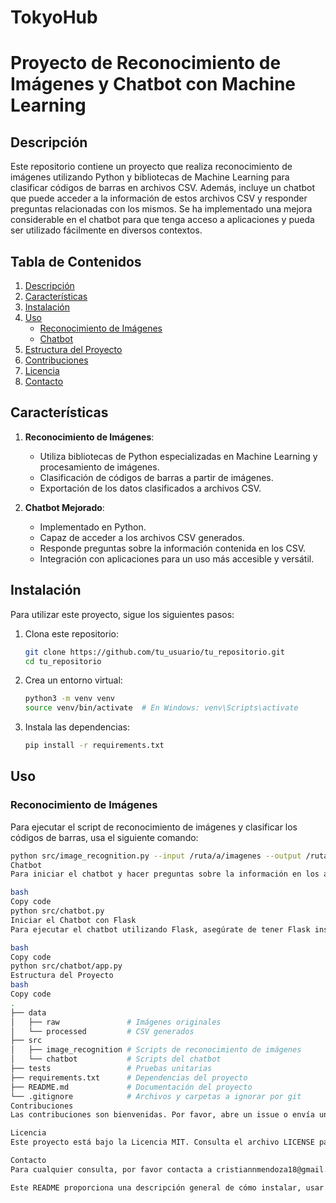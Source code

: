 # TokyoHub

# Proyecto de Reconocimiento de Imágenes y Chatbot con Machine Learning

## Descripción

Este repositorio contiene un proyecto que realiza reconocimiento de imágenes utilizando Python y bibliotecas de Machine Learning para clasificar códigos de barras en archivos CSV. Además, incluye un chatbot que puede acceder a la información de estos archivos CSV y responder preguntas relacionadas con los mismos. Se ha implementado una mejora considerable en el chatbot para que tenga acceso a aplicaciones y pueda ser utilizado fácilmente en diversos contextos.

## Tabla de Contenidos

1. [Descripción](#descripción)
2. [Características](#características)
3. [Instalación](#instalación)
4. [Uso](#uso)
   - [Reconocimiento de Imágenes](#reconocimiento-de-imágenes)
   - [Chatbot](#chatbot)
5. [Estructura del Proyecto](#estructura-del-proyecto)
6. [Contribuciones](#contribuciones)
7. [Licencia](#licencia)
8. [Contacto](#contacto)

## Características

1. **Reconocimiento de Imágenes**:
   - Utiliza bibliotecas de Python especializadas en Machine Learning y procesamiento de imágenes.
   - Clasificación de códigos de barras a partir de imágenes.
   - Exportación de los datos clasificados a archivos CSV.

2. **Chatbot Mejorado**:
   - Implementado en Python.
   - Capaz de acceder a los archivos CSV generados.
   - Responde preguntas sobre la información contenida en los CSV.
   - Integración con aplicaciones para un uso más accesible y versátil.

## Instalación

Para utilizar este proyecto, sigue los siguientes pasos:

1. Clona este repositorio:
    ```bash
    git clone https://github.com/tu_usuario/tu_repositorio.git
    cd tu_repositorio
    ```

2. Crea un entorno virtual:
    ```bash
    python3 -m venv venv
    source venv/bin/activate  # En Windows: venv\Scripts\activate
    ```

3. Instala las dependencias:
    ```bash
    pip install -r requirements.txt
    ```

## Uso

### Reconocimiento de Imágenes

Para ejecutar el script de reconocimiento de imágenes y clasificar los códigos de barras, usa el siguiente comando:

```bash
python src/image_recognition.py --input /ruta/a/imagenes --output /ruta/a/archivos_csv
Chatbot
Para iniciar el chatbot y hacer preguntas sobre la información en los archivos CSV, usa:

bash
Copy code
python src/chatbot.py
Iniciar el Chatbot con Flask
Para ejecutar el chatbot utilizando Flask, asegúrate de tener Flask instalado y luego ejecuta:

bash
Copy code
python src/chatbot/app.py
Estructura del Proyecto
bash
Copy code
.
├── data
│   ├── raw               # Imágenes originales
│   └── processed         # CSV generados
├── src
│   ├── image_recognition # Scripts de reconocimiento de imágenes
│   └── chatbot           # Scripts del chatbot
├── tests                 # Pruebas unitarias
├── requirements.txt      # Dependencias del proyecto
├── README.md             # Documentación del proyecto
└── .gitignore            # Archivos y carpetas a ignorar por git
Contribuciones
Las contribuciones son bienvenidas. Por favor, abre un issue o envía un pull request.

Licencia
Este proyecto está bajo la Licencia MIT. Consulta el archivo LICENSE para más detalles.

Contacto
Para cualquier consulta, por favor contacta a cristiannmendoza18@gmail.com.

Este README proporciona una descripción general de cómo instalar, usar y contribuir a este proyecto. Para más detalles, consulta la documentación en el código fuente y los archivos de ejemplo proporcionados.